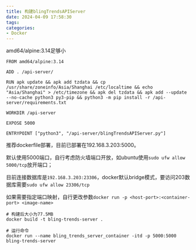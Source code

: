 ```yaml
---
title: 构建blingTrendsAPIServer
date: 2024-04-09 17:58:30
tags:
categories:
- Docker
---
```


amd64/alpine:3.14足够小

    FROM amd64/alpine:3.14

    ADD . /api-server/

    RUN apk update && apk add tzdata && cp /usr/share/zoneinfo/Asia/Shanghai /etc/localtime && echo "Asia/Shanghai" > /etc/timezone && apk del tzdata && apk add --update --no-cache python3 py3-pip && python3 -m pip install -r /api-server/requirements.txt

    WORKDIR /api-server

    EXPOSE 5000

    ENTRYPOINT ["python3", "/api-server/blingTrendsAPIServer.py"]



推荐dockerfile部署，目前已部署在192.168.3.203:5000。

默认使用5000端口，自行考虑防火墙端口开放，如ubuntu使用`sudo ufw allow 5000/tcp`放开端口；

目前连接数据库是`192.168.3.203:23306`，docker默认bridge模式，要访问203数据库需要`sudo ufw allow 23306/tcp`

如果需要指定端口映射，自行更改参数`docker run -p <host-port>:<container-port> <image-name>`

```
# 构建后大小为77.5MB
docker build -t bling-trends-server .

# 运行命令
docker run --name bling_trends_server_container -itd -p 5000:5000 bling-trends-server
```


